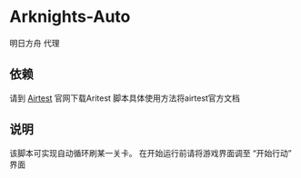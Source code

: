 # Arknights-Auto
明日方舟 代理

## 依赖
请到 [Airtest](http://airtest.netease.com/) 官网下载Aritest
脚本具体使用方法将airtest官方文档

## 说明
该脚本可实现自动循环刷某一关卡。
在开始运行前请将游戏界面调至 “开始行动” 界面
